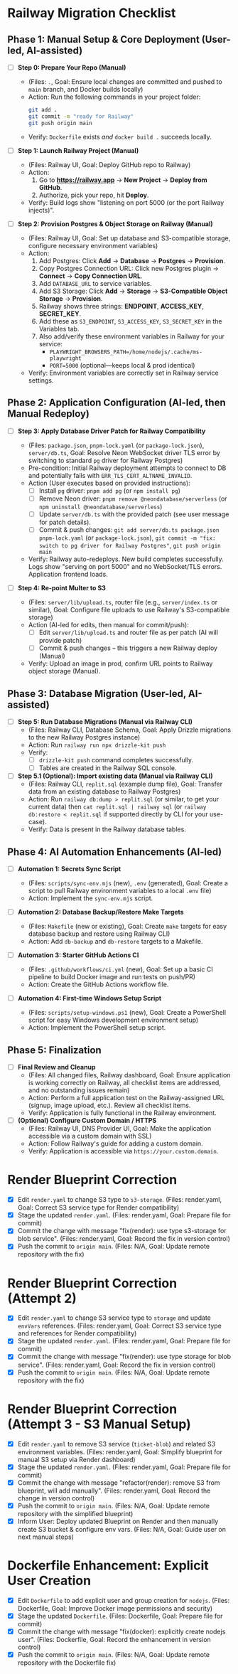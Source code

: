 # Railway Migration Checklist <!-- Plan Approved -->

## Phase 1: Manual Setup & Core Deployment (User-led, AI-assisted)

- [ ] **Step 0: Prepare Your Repo (Manual)**
    - (Files: `.`, Goal: Ensure local changes are committed and pushed to `main` branch, and Docker builds locally)
    - Action: Run the following commands in your project folder:
        ```bash
        git add .
        git commit -m "ready for Railway"
        git push origin main
        ```
    - Verify: `Dockerfile` exists *and* `docker build .` succeeds locally.

- [ ] **Step 1: Launch Railway Project (Manual)**
    - (Files: Railway UI, Goal: Deploy GitHub repo to Railway)
    - Action:
        1. Go to **https://railway.app** → **New Project** → **Deploy from GitHub**.
        2. Authorize, pick your repo, hit **Deploy**.
    - Verify: Build logs show "listening on port 5000 (or the port Railway injects)".

- [ ] **Step 2: Provision Postgres & Object Storage on Railway (Manual)**
    - (Files: Railway UI, Goal: Set up database and S3-compatible storage, configure necessary environment variables)
    - Action:
        1. Add Postgres: Click **Add** → **Database** → **Postgres** → **Provision**.
        2. Copy Postgres Connection URL: Click new Postgres plugin → **Connect** → **Copy Connection URL**.
        3. Add `DATABASE_URL` to service variables.
        4. Add S3 Storage: Click **Add** → **Storage** → **S3-Compatible Object Storage** → **Provision**.
        5. Railway shows three strings: **ENDPOINT**, **ACCESS_KEY**, **SECRET_KEY**.
        6. Add these as `S3_ENDPOINT`, `S3_ACCESS_KEY`, `S3_SECRET_KEY` in the Variables tab.
        7. Also add/verify these environment variables in Railway for your service:
            - `PLAYWRIGHT_BROWSERS_PATH=/home/nodejs/.cache/ms-playwright`
            - `PORT=5000` (optional—keeps local & prod identical)
    - Verify: Environment variables are correctly set in Railway service settings.

## Phase 2: Application Configuration (AI-led, then Manual Redeploy)

- [ ] **Step 3: Apply Database Driver Patch for Railway Compatibility**
    - (Files: `package.json`, `pnpm-lock.yaml` (or `package-lock.json`), `server/db.ts`, Goal: Resolve Neon WebSocket driver TLS error by switching to standard `pg` driver for Railway Postgres)
    - Pre-condition: Initial Railway deployment attempts to connect to DB and potentially fails with `ERR_TLS_CERT_ALTNAME_INVALID`.
    - Action (User executes based on provided instructions):
        - [ ] Install `pg` driver: `pnpm add pg` (or `npm install pg`)
        - [ ] Remove Neon driver: `pnpm remove @neondatabase/serverless` (or `npm uninstall @neondatabase/serverless`)
        - [ ] Update `server/db.ts` with the provided patch (see user message for patch details).
        - [ ] Commit & push changes: `git add server/db.ts package.json pnpm-lock.yaml` (or `package-lock.json`), `git commit -m "fix: switch to pg driver for Railway Postgres"`, `git push origin main`
    - Verify: Railway auto-redeploys. New build completes successfully. Logs show "serving on port 5000" and no WebSocket/TLS errors. Application frontend loads.

- [ ] **Step 4: Re-point Multer to S3**
    - (Files: `server/lib/upload.ts`, router file (e.g., `server/index.ts` or similar), Goal: Configure file uploads to use Railway's S3-compatible storage)
    - Action (AI-led for edits, then manual for commit/push):
        - [ ] Edit `server/lib/upload.ts` and router file as per patch (AI will provide patch)
        - [ ] Commit & push changes – this triggers a new Railway deploy (Manual)
    - Verify: Upload an image in prod, confirm URL points to Railway object storage (Manual).

## Phase 3: Database Migration (User-led, AI-assisted)

- [ ] **Step 5: Run Database Migrations (Manual via Railway CLI)**
    - (Files: Railway CLI, Database Schema, Goal: Apply Drizzle migrations to the new Railway Postgres instance)
    - Action: Run `railway run npx drizzle-kit push`
    - Verify:
        - [ ] `drizzle-kit push` command completes successfully.
        - [ ] Tables are created in the Railway SQL console.
- [ ] **Step 5.1 (Optional): Import existing data (Manual via Railway CLI)**
    - (Files: Railway CLI, `replit.sql` (example dump file), Goal: Transfer data from an existing database to Railway Postgres)
    - Action: Run `railway db:dump > replit.sql` (or similar, to get your current data) then `cat replit.sql | railway sql` (or `railway db:restore < replit.sql` if supported directly by CLI for your use-case).
    - Verify: Data is present in the Railway database tables.

## Phase 4: AI Automation Enhancements (AI-led)

- [ ] **Automation 1: Secrets Sync Script**
    - (Files: `scripts/sync-env.mjs` (new), `.env` (generated), Goal: Create a script to pull Railway environment variables to a local `.env` file)
    - Action: Implement the `sync-env.mjs` script.

- [ ] **Automation 2: Database Backup/Restore Make Targets**
    - (Files: `Makefile` (new or existing), Goal: Create `make` targets for easy database backup and restore using Railway CLI)
    - Action: Add `db-backup` and `db-restore` targets to a Makefile.

- [ ] **Automation 3: Starter GitHub Actions CI**
    - (Files: `.github/workflows/ci.yml` (new), Goal: Set up a basic CI pipeline to build Docker image and run tests on push/PR)
    - Action: Create the GitHub Actions workflow file.

- [ ] **Automation 4: First-time Windows Setup Script**
    - (Files: `scripts/setup-windows.ps1` (new), Goal: Create a PowerShell script for easy Windows development environment setup)
    - Action: Implement the PowerShell setup script.

## Phase 5: Finalization

- [ ] **Final Review and Cleanup**
    - (Files: All changed files, Railway dashboard, Goal: Ensure application is working correctly on Railway, all checklist items are addressed, and no outstanding issues remain)
    - Action: Perform a full application test on the Railway-assigned URL (signup, image upload, etc.). Review all checklist items.
    - Verify: Application is fully functional in the Railway environment.
- [ ] **(Optional) Configure Custom Domain / HTTPS**
    - (Files: Railway UI, DNS Provider UI, Goal: Make the application accessible via a custom domain with SSL)
    - Action: Follow Railway's guide for adding a custom domain.
    - Verify: Application is accessible via `https://your.custom.domain`.

# Render Blueprint Correction
- [x] Edit `render.yaml` to change S3 type to `s3-storage`. (Files: render.yaml, Goal: Correct S3 service type for Render compatibility)
- [x] Stage the updated `render.yaml`. (Files: render.yaml, Goal: Prepare file for commit)
- [x] Commit the change with message "fix(render): use type s3-storage for blob service". (Files: render.yaml, Goal: Record the fix in version control)
- [x] Push the commit to `origin main`. (Files: N/A, Goal: Update remote repository with the fix)

# Render Blueprint Correction (Attempt 2)
- [x] Edit `render.yaml` to change S3 service type to `storage` and update `envVars` references. (Files: render.yaml, Goal: Correct S3 service type and references for Render compatibility)
- [x] Stage the updated `render.yaml`. (Files: render.yaml, Goal: Prepare file for commit)
- [x] Commit the change with message "fix(render): use type storage for blob service". (Files: render.yaml, Goal: Record the fix in version control)
- [x] Push the commit to `origin main`. (Files: N/A, Goal: Update remote repository with the fix)

# Render Blueprint Correction (Attempt 3 - S3 Manual Setup)
- [x] Edit `render.yaml` to remove S3 service (`ticket-blob`) and related S3 environment variables. (Files: render.yaml, Goal: Simplify blueprint for manual S3 setup via Render dashboard)
- [x] Stage the updated `render.yaml`. (Files: render.yaml, Goal: Prepare file for commit)
- [x] Commit the change with message "refactor(render): remove S3 from blueprint, will add manually". (Files: render.yaml, Goal: Record the change in version control)
- [x] Push the commit to `origin main`. (Files: N/A, Goal: Update remote repository with the simplified blueprint)
- [x] Inform User: Deploy updated Blueprint on Render and then manually create S3 bucket & configure env vars. (Files: N/A, Goal: Guide user on next manual steps)

# Dockerfile Enhancement: Explicit User Creation
- [x] Edit `Dockerfile` to add explicit user and group creation for `nodejs`. (Files: Dockerfile, Goal: Improve Docker image permissions and security)
- [x] Stage the updated `Dockerfile`. (Files: Dockerfile, Goal: Prepare file for commit)
- [x] Commit the change with message "fix(docker): explicitly create nodejs user". (Files: Dockerfile, Goal: Record the enhancement in version control)
- [x] Push the commit to `origin main`. (Files: N/A, Goal: Update remote repository with the Dockerfile fix) 